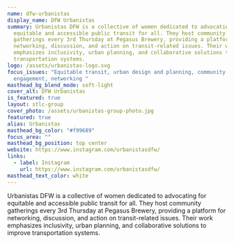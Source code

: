 ```yaml
---
name: dfw-urbanistas
display_name: DFW Urbanistas
summary: Urbanistas DFW is a collective of women dedicated to advocating for
  equitable and accessible public transit for all. They host community
  gatherings every 3rd Thursday at Pegasus Brewery, providing a platform for
  networking, discussion, and action on transit-related issues. Their work
  emphasizes inclusivity, urban planning, and collaborative solutions to improve
  transportation systems.
logo: /assets/urbanistas-logo.svg
focus_issues: "Equitable transit, urban design and planning, community
  engagement, networking "
masthead_bg_blend_mode: soft-light
cover_alt: DFW Urbanistas
is_featured: true
layout: stlc-group
cover_photo: /assets/urbanistas-group-photo.jpg
featured: true
alias: Urbanistas
masthead_bg_color: "#f99689"
focus_area: ""
masthead_bg_position: top center
website: https://www.instagram.com/urbanistasdfw/
links:
  - label: Instagram
    url: https://www.instagram.com/urbanistasdfw/
masthead_text_color: white
---
```

Urbanistas DFW is a collective of women dedicated to advocating for equitable and accessible public transit for all. They host community gatherings every 3rd Thursday at Pegasus Brewery, providing a platform for networking, discussion, and action on transit-related issues. Their work emphasizes inclusivity, urban planning, and collaborative solutions to improve transportation systems.